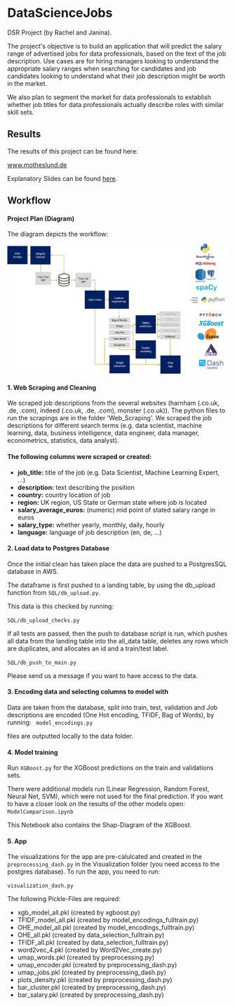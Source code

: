 # DataScienceJobs
DSR Project (by Rachel and Janina).

The project's objective is to build an application that will predict the salary range of advertised jobs for data 
professionals, based on the text of the job description. Use cases are for hiring managers looking to understand the 
appropriate salary ranges when searching for candidates and job candidates looking to understand what their job 
description might be worth in the market.

We also plan to segment the market for data professionals to establish whether job titles for data professionals 
actually describe roles with similar skill sets.

## Results

The results of this project can be found here:

www.motheslund.de

Explanatory Slides can be found [here](https://slides.com/janinamo/from-job-description-to-salary-prediction#/).

## Workflow

#### Project Plan (Diagram)
The diagram depicts the workflow:

![alt text](Assets/ProjectDiagram2.png "Project Plan Diagram")


#### 1. Web Scraping and Cleaning
We scraped job descriptions from the several websites (harnham (.co.uk, .de, .com), indeed (.co.uk, .de, .com), monster 
(.co.uk)). The python files to run the scrapings are in the folder 'Web_Scraping'. We scraped the job descriptions for 
different search terms (e.g. data scientist, machine learning, data, business intelligence, data engineer, data manager,
econometrics, statistics, data analyst).

#### The following columns were scraped or created:
* __job_title:__ title of the job (e.g. Data Scientist, Machine Learning Expert, ...)
* __description:__ text describing the position
* __country:__ country location of job 
* __region:__ UK region, US State or German state where job is located
* __salary_average_euros:__ (numeric) mid point of stated salary range in euros
* __salary_type:__ whether yearly, monthly, daily, hourly
* __language:__ language of job description (en, de, ...)


#### 2. Load data to Postgres Database

Once the initial clean has taken place the data are pushed to a PostgresSQL database in AWS.

The dataframe is first pushed to a landing table, by using the db_upload function from ```SQL/db_upload.py```.

This data is this checked by running:

```SQL/db_upload_checks.py```

If all tests are passed, then the push to database script is run, which pushes all data from the landing table into the 
all_data table, deletes any rows which are duplicates, and allocates an id and a train/test label.

```SQL/db_push_to_main.py ```

Please send us a message if you want to have access to the data.


#### 3. Encoding data and selecting columns to model with

Data are taken from the database, split into train, test, validation and Job descriptions are encoded (One Hot encoding, 
TFIDF, Bag of Words), by running:
``` model_encodings.py```

files are outputted locally to the data folder.


#### 4. Model training

Run ```XGBoost.py``` for the XGBoost predictions on the train and validations sets.

There were additional models run (Linear Regression, Random Forest, Neural Net, SVM), which were not used for the final 
prediction. If you want to have a closer look on the results of the other models open:
```ModelComparison.ipynb```

This Notebook also contains the Shap-Diagram of the XGBoost.


#### 5. App

The visualizations for the app are pre-calulcated and created in the ````preprocessing_dash.py```` in the Visualization 
folder (you need access to the postgres database).
To run the app, you need to run:

````visualization_dash.py````

The following Pickle-Files are required: 

* xgb_model_all.pkl (created by xgboost.py)
* TFIDF_model_all.pkl (created by model_encodings_fulltrain.py)
* OHE_model_all.pkl (created by model_encodings_fulltrain.py)
* OHE_all.pkl (created by data_selection_fulltrain.py)
* TFIDF_all.pkl (created by data_selection_fulltrain.py)
* word2vec_4.pkl (created by Word2Vec_create.py)
* umap_words.pkl (created by preprocessing.py)
* umap_encoder.pkl (created by preprocessing_dash.py)
* umap_jobs.pkl (created by preprocessing_dash.py)
* plots_density.pkl (created by preprocessing_dash.py)
* bar_cluster.pkl (created by preprocessing_dash.py)
* bar_salary.pkl (created by preprocessing_dash.py)
